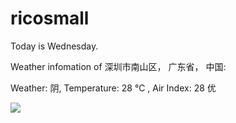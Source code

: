 # ricosmall

Today is Wednesday.

Weather infomation of 深圳市南山区， 广东省， 中国: 

Weather: 阴, Temperature: 28 ℃ , Air Index: 28 优

<img src="https://github-readme-stats.vercel.app/api?username=ricosmall&show_icons=true" />
